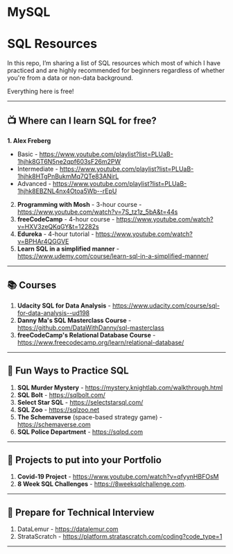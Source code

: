 # MySQL

# SQL Resources


In this repo, I’m sharing a list of SQL resources which most of which I have practiced and are highly recommended for beginners regardless of whether you're from a data or non-data background.

Everything here is free!

***

## 📺 Where can I learn SQL for free?
**1. Alex Freberg**
- Basic - https://www.youtube.com/playlist?list=PLUaB-1hjhk8GT6N5ne2qpf603sF26m2PW
- Intermediate - https://www.youtube.com/playlist?list=PLUaB-1hjhk8HTgPnBukmMq7QTe83ANirL
- Advanced - https://www.youtube.com/playlist?list=PLUaB-1hjhk8EBZNL4nx4Otoa5Wb--rEpU
2. **Programming with Mosh** - 3-hour course - https://www.youtube.com/watch?v=7S_tz1z_5bA&t=44s
3. **freeCodeCamp** - 4-hour course - https://www.youtube.com/watch?v=HXV3zeQKqGY&t=12282s
4. **Edureka** - 4-hour tutorial - https://www.youtube.com/watch?v=BPHAr4QGGVE
5.  **Learn SQL in a simplified manner** - https://www.udemy.com/course/learn-sql-in-a-simplified-manner/

***

## 📚 Courses
1. **Udacity SQL for Data Analysis** - https://www.udacity.com/course/sql-for-data-analysis--ud198
2. **Danny Ma's SQL Masterclass Course** - https://github.com/DataWithDanny/sql-masterclass
3. **freeCodeCamp's Relational Database Course** - https://www.freecodecamp.org/learn/relational-database/

***

## 🔎 Fun Ways to Practice SQL
1. **SQL Murder Mystery** - https://mystery.knightlab.com/walkthrough.html
2. **SQL Bolt** - https://sqlbolt.com/
3. **Select Star SQL** - https://selectstarsql.com/
4. **SQL Zoo** - https://sqlzoo.net
5. **The Schemaverse** (space-based strategy game) - https://schemaverse.com
6. **SQL Police Department** - https://sqlpd.com

***

## 🔎 Projects to put into your Portfolio
1. **Covid-19 Project** - https://www.youtube.com/watch?v=qfyynHBFOsM
2. **8 Week SQL Challenges** - https://8weeksqlchallenge.com. 
***

## 📝 Prepare for Technical Interview
1. DataLemur - https://datalemur.com
2. StrataScratch - https://platform.stratascratch.com/coding?code_type=1

***
